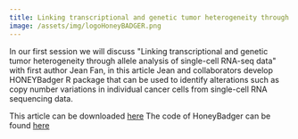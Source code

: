 ```yaml
---
title: Linking transcriptional and genetic tumor heterogeneity through allele analysis of single-cell RNA-seq data
image: /assets/img/logoHoneyBADGER.png
---
```


In our first session we will discuss "Linking transcriptional and genetic tumor heterogeneity through allele analysis of single-cell RNA-seq data" with first author Jean Fan, in this article Jean and collaborators develop HONEYBadger R package that can be used to identify alterations such as copy number variations in individual cancer cells from single-cell RNA sequencing data.

This article can be downloaded [here](https://pubmed.ncbi.nlm.nih.gov/29898899/)
The code of HoneyBadger can be found [here](https://github.com/JEFworks/HoneyBADGER)

